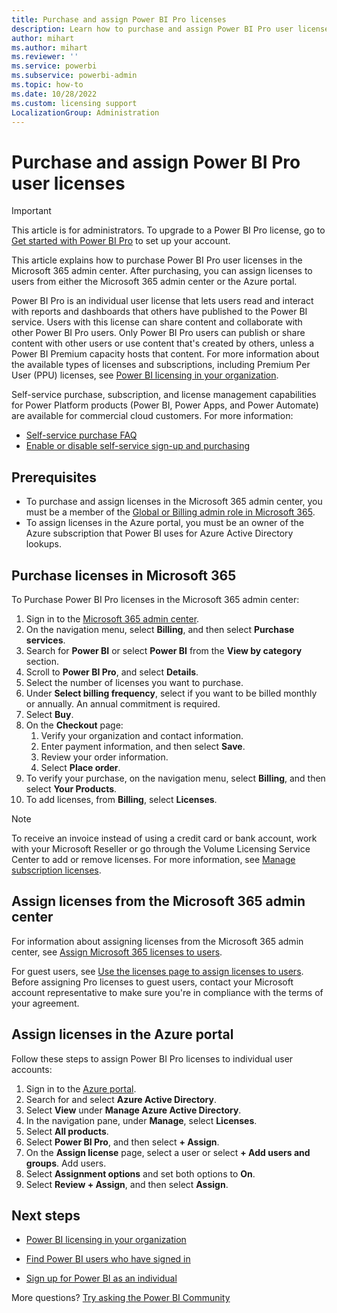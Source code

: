 ```yaml
---
title: Purchase and assign Power BI Pro licenses
description: Learn how to purchase and assign Power BI Pro user licenses to users so they can access content and collaborate with others in the Power BI service.
author: mihart
ms.author: mihart
ms.reviewer: ''
ms.service: powerbi
ms.subservice: powerbi-admin
ms.topic: how-to
ms.date: 10/28/2022
ms.custom: licensing support
LocalizationGroup: Administration
---
```


# Purchase and assign Power BI Pro user licenses

>[!IMPORTANT]
>This article is for administrators. To upgrade to a Power BI Pro license, go to [Get started with Power BI Pro](https://go.microsoft.com/fwlink/?LinkId=2106428&clcid=0x409&cmpid=pbidocs-purchasing-power-bi-pro) to set up your account.

This article explains how to purchase Power BI Pro user licenses in the Microsoft 365 admin center. After purchasing, you can assign licenses to users from either the Microsoft 365 admin center or the Azure portal.

Power BI Pro is an individual user license that lets users read and interact with reports and dashboards that others have published to the Power BI service. Users with this license can share content and collaborate with other Power BI Pro users. Only Power BI Pro users can publish or share content with other users or use content that's created by others, unless a Power BI Premium capacity hosts that content. For more information about the available types of licenses and subscriptions, including Premium Per User (PPU) licenses, see [Power BI licensing in your organization](service-admin-licensing-organization.md).

Self-service purchase, subscription, and license management capabilities for Power Platform products (Power BI, Power Apps, and Power Automate) are available for commercial cloud customers. For more information:

- [Self-service purchase FAQ](/microsoft-365/commerce/subscriptions/self-service-purchase-faq)  
- [Enable or disable self-service sign-up and purchasing](./service-admin-disable-self-service.md)

## Prerequisites

- To purchase and assign licenses in the Microsoft 365 admin center, you must be a member of the [Global or Billing admin role in Microsoft 365](https://support.office.com/article/about-office-365-admin-roles-da585eea-f576-4f55-a1e0-87090b6aaa9d).
- To assign licenses in the Azure portal, you must be an owner of the Azure subscription that Power BI uses for Azure Active Directory lookups.

## Purchase licenses in Microsoft 365

To Purchase Power BI Pro licenses in the Microsoft 365 admin center:

1. Sign in to the [Microsoft 365 admin center](https://admin.microsoft.com).
1. On the navigation menu, select **Billing**, and then select **Purchase services**.
1. Search for **Power BI** or select **Power BI** from the **View by category** section.
1. Scroll to **Power BI Pro**, and select **Details**.
1. Select the number of licenses you want to purchase.
1. Under **Select billing frequency**, select if you want to be billed monthly or annually. An annual commitment is required.
1. Select **Buy**.
1. On the **Checkout** page:
   1. Verify your organization and contact information.
   1. Enter payment information, and then select **Save**.
   1. Review your order information.
   1. Select **Place order**.
1. To verify your purchase, on the navigation menu, select **Billing**, and then select **Your Products**.
1. To add licenses, from **Billing**, select **Licenses**.

> [!NOTE]
> To receive an invoice instead of using a credit card or bank account, work with your Microsoft Reseller or go through the Volume Licensing Service Center to add or remove licenses. For more information, see [Manage subscription licenses](/microsoft-365/commerce/licenses/buy-licenses).

## Assign licenses from the Microsoft 365 admin center

For information about assigning licenses from the Microsoft 365 admin center, see [Assign Microsoft 365 licenses to users](/office365/admin/manage/assign-licenses-to-users).

For guest users, see [Use the licenses page to assign licenses to users](/office365/admin/manage/assign-licenses-to-users#assign-licenses-to-users-on-the-licenses-page). Before assigning Pro licenses to guest users, contact your Microsoft account representative to make sure you're in compliance with the terms of your agreement.

## Assign licenses in the Azure portal

Follow these steps to assign Power BI Pro licenses to individual user accounts:

1. Sign in to the [Azure portal](https://portal.azure.com/).
1. Search for and select **Azure Active Directory**.
1. Select **View** under **Manage Azure Active Directory**.
1. In the navigation pane, under **Manage**, select **Licenses**.
1. Select **All products**.
1. Select **Power BI Pro**, and then select **+ Assign**.
1. On the **Assign license** page, select a user or select **+ Add users and groups**. Add users.
1. Select **Assignment options** and set both options to **On**.
1. Select **Review + Assign**, and then select **Assign**.

## Next steps

- [Power BI licensing in your organization](service-admin-licensing-organization.md)

- [Find Power BI users who have signed in](../admin/service-admin-access-usage.md)

- [Sign up for Power BI as an individual](../fundamentals/service-self-service-signup-for-power-bi.md)

More questions? [Try asking the Power BI Community](https://community.powerbi.com/)
